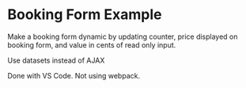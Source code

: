 # Booking Form Example

Make a booking form dynamic by updating counter, price displayed on booking form, and value in cents of read only input.

Use datasets instead of AJAX

Done with VS Code. Not using webpack.
